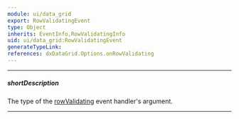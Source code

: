 ```yaml
---
module: ui/data_grid
export: RowValidatingEvent
type: Object
inherits: EventInfo,RowValidatingInfo
uid: ui/data_grid:RowValidatingEvent
generateTypeLink: 
references: dxDataGrid.Options.onRowValidating
---
```

---
##### shortDescription
The type of the [rowValidating]({basewidgetpath}/Events/#rowValidating) event handler's argument.

---
<!-- Description goes here -->